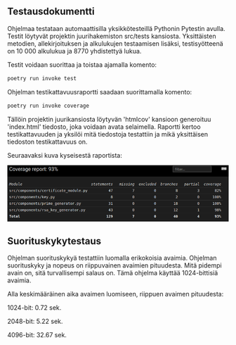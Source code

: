 ## Testausdokumentti

Ohjelmaa testataan automaattisilla yksikkötesteillä Pythonin Pytestin avulla. Testit löytyvät projektin juurihakemiston src/tests kansiosta. Yksittäisten metodien, allekirjoituksen ja alkulukujen testaamisen lisäksi, testisyötteenä on 10 000 alkulukua ja 8770 yhdistettyä lukua.

Testit voidaan suorittaa ja toistaa ajamalla komento: 

```bash 
poetry run invoke test
```

Ohjelman testikattavuusraportti saadaan suorittamalla komento:

```bash
poetry run invoke coverage
```

Tällöin projektin juurikansiosta löytyvän 'htmlcov' kansioon generoituu 'index.html' tiedosto, joka voidaan avata selaimella. Raportti kertoo testikattavuuden ja yksilöi mitä tiedostoja testattiin ja mikä yksittäisen tiedoston testikattavuus on. 

Seuraavaksi kuva kyseisestä raportista:

![coverage-report](./coverage-report.png)


## Suorituskykytestaus

Ohjelman suorituskykyä testattiin luomalla erikokoisia avaimia. Ohjelman suorituskyky ja nopeus on riippuvainen avaimien pituudesta. Mitä pidempi avain on, sitä turvallisempi salaus on. Tämä ohjelma käyttää 1024-bittisiä avaimia. 

Alla keskimääräinen aika avaimen luomiseen, riippuen avaimen pituudesta:

1024-bit: 0.72 sek.

2048-bit: 5.22 sek.

4096-bit: 32.67 sek.
